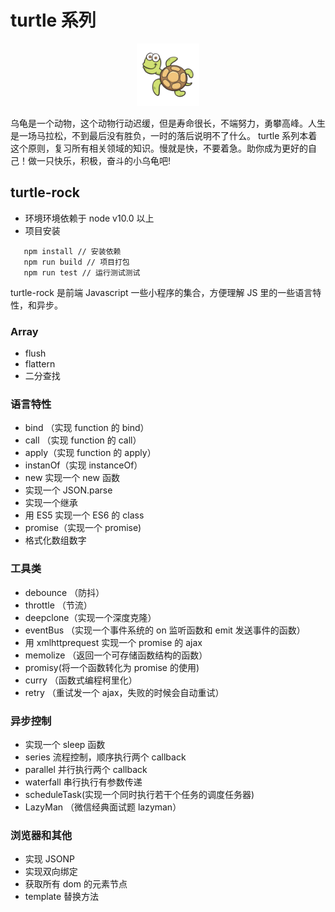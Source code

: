 # turtle 系列

<div align=center>
<img src="./imgs/turtle.jpg" width = "100" height = "100"  />
</div>

乌龟是一个动物，这个动物行动迟缓，但是寿命很长，不端努力，勇攀高峰。人生是一场马拉松，不到最后没有胜负，一时的落后说明不了什么。
turtle 系列本着这个原则，复习所有相关领域的知识。慢就是快，不要着急。助你成为更好的自己！做一只快乐，积极，奋斗的小乌龟吧!

## turtle-rock

-   环境环境依赖于 node v10.0 以上
-   项目安装

```
   npm install // 安装依赖
   npm run build // 项目打包
   npm run test // 运行测试测试
```

turtle-rock 是前端 Javascript 一些小程序的集合，方便理解 JS 里的一些语言特性，和异步。

### Array

-   flush
-   flattern
-   二分查找

### 语言特性

-   bind （实现 function 的 bind）
-   call （实现 function 的 call）
-   apply（实现 function 的 apply）
-   instanOf（实现 instanceOf）
-   new 实现一个 new 函数
-   实现一个 JSON.parse
-   实现一个继承
-   用 ES5 实现一个 ES6 的 class
-   promise（实现一个 promise)
-   格式化数组数字

### 工具类

-   debounce （防抖）
-   throttle （节流）
-   deepclone（实现一个深度克隆）
-   eventBus （实现一个事件系统的 on 监听函数和 emit 发送事件的函数）
-   用 xmlhttprequest 实现一个 promise 的 ajax
-   memolize （返回一个可存储函数结构的函数）
-   promisy(将一个函数转化为 promise 的使用)
-   curry （函数式编程柯里化）
-   retry （重试发一个 ajax，失败的时候会自动重试）

### 异步控制

-   实现一个 sleep 函数
-   series 流程控制，顺序执行两个 callback
-   parallel 并行执行两个 callback
-   waterfall 串行执行有参数传递
-   scheduleTask(实现一个同时执行若干个任务的调度任务器)
-   LazyMan （微信经典面试题 lazyman）

### 浏览器和其他

-   实现 JSONP
-   实现双向绑定
-   获取所有 dom 的元素节点
-   template 替换方法
